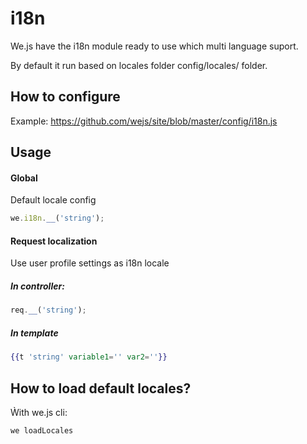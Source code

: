 # i18n

We.js have the i18n module ready to use which multi language suport. 

By default it run based on locales folder config/locales/ folder.

## How to configure

Example: https://github.com/wejs/site/blob/master/config/i18n.js

## Usage

#### Global
Default locale config
```js
we.i18n.__('string');
```

#### Request localization
Use user profile settings as i18n locale

##### In controller:
```js
req.__('string');
```

##### In template
```hbs
{{t 'string' variable1='' var2=''}}
```

## How to load default locales?

Ẁith we.js cli:

```sh
we loadLocales
```
